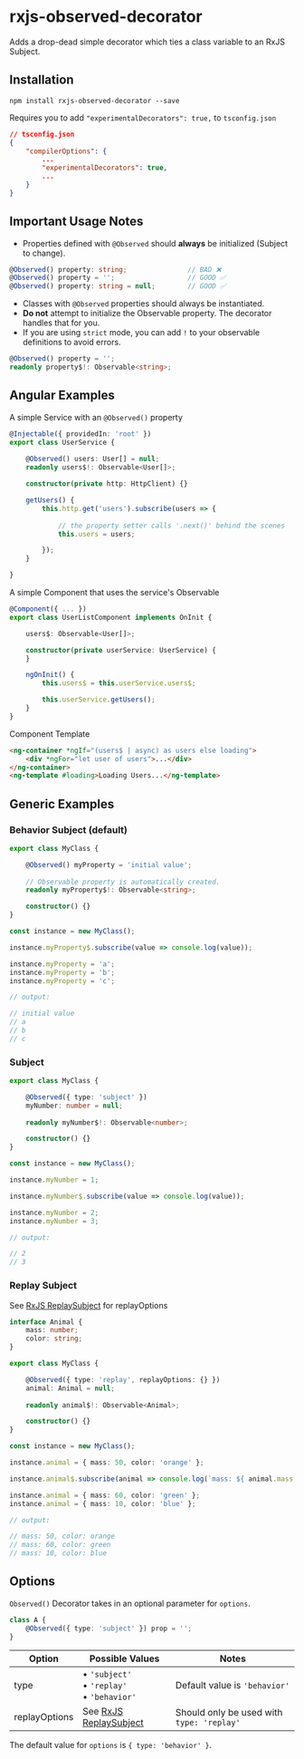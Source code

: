 # rxjs-observed-decorator
Adds a drop-dead simple decorator which ties a class variable to an RxJS Subject.



## Installation
```
npm install rxjs-observed-decorator --save
```

Requires you to add `"experimentalDecorators": true,` to `tsconfig.json`

```json
// tsconfig.json
{
    "compilerOptions": {
        ...
        "experimentalDecorators": true,
        ...
    }
}
```

## Important Usage Notes
- Properties defined with `@Observed` should **always** be initialized (Subject to change).

```typescript
@Observed() property: string;               // BAD ❌
@Observed() property = '';                  // GOOD ✅
@Observed() property: string = null;        // GOOD ✅
```

- Classes with `@Observed` properties should always be instantiated.
- **Do not** attempt to initialize the Observable property. The decorator handles that for you.
- If you are using `strict` mode, you can add `!` to your observable definitions to avoid errors.

```typescript
@Observed() property = '';
readonly property$!: Observable<string>;
```

## Angular Examples
A simple Service with an `@Observed()` property
```typescript
@Injectable({ providedIn: 'root' })
export class UserService {
    
    @Observed() users: User[] = null;
    readonly users$!: Observable<User[]>;

    constructor(private http: HttpClient) {}

    getUsers() {
        this.http.get('users').subscribe(users => {
            
            // the property setter calls '.next()' behind the scenes
            this.users = users;

        });
    }

}
```

A simple Component that uses the service's Observable
```typescript
@Component({ ... })
export class UserListComponent implements OnInit {

    users$: Observable<User[]>;

    constructor(private userService: UserService) {
    }

    ngOnInit() {
        this.users$ = this.userService.users$;

        this.userService.getUsers();
    }
}
```

Component Template
```html
<ng-container *ngIf="(users$ | async) as users else loading">
    <div *ngFor="let user of users">...</div>
</ng-container>
<ng-template #loading>Loading Users...</ng-template>
```

## Generic Examples

### Behavior Subject (default)

```typescript
export class MyClass {

    @Observed() myProperty = 'initial value';
    
    // Observable property is automatically created.
    readonly myProperty$!: Observable<string>;

    constructor() {}
}

const instance = new MyClass();

instance.myProperty$.subscribe(value => console.log(value));

instance.myProperty = 'a'; 
instance.myProperty = 'b';
instance.myProperty = 'c';

// output:

// initial value
// a
// b
// c
```


### Subject

```typescript
export class MyClass {

    @Observed({ type: 'subject' }) 
    myNumber: number = null;
    
    readonly myNumber$!: Observable<number>;

    constructor() {}
}

const instance = new MyClass();

instance.myNumber = 1; 

instance.myNumber$.subscribe(value => console.log(value));

instance.myNumber = 2;
instance.myNumber = 3;

// output:

// 2
// 3
```


### Replay Subject

See [RxJS ReplaySubject](https://rxjs-dev.firebaseapp.com/api/index/class/ReplaySubject) for replayOptions
```typescript
interface Animal {
    mass: number;
    color: string;
}

export class MyClass {

    @Observed({ type: 'replay', replayOptions: {} }) 
    animal: Animal = null;
    
    readonly animal$!: Observable<Animal>;

    constructor() {}
}

const instance = new MyClass();

instance.animal = { mass: 50, color: 'orange' }; 

instance.animal$.subscribe(animal => console.log(`mass: ${ animal.mass }, color: ${ animal.color }`));

instance.animal = { mass: 60, color: 'green' };
instance.animal = { mass: 10, color: 'blue' };

// output:

// mass: 50, color: orange
// mass: 60, color: green
// mass: 10, color: blue
```

## Options

`Observed()` Decorator takes in an optional parameter for `options`.

```typescript
class A {
    @Observed({ type: 'subject' }) prop = '';
}
```


| Option | Possible Values | Notes |
| - | - | - |
| type | • `'subject'`<br/> • `'replay'`<br/> • `'behavior'` | Default value is `'behavior'` |
| replayOptions | See [RxJS ReplaySubject](https://rxjs-dev.firebaseapp.com/api/index/class/ReplaySubject) | Should only be used with `type: 'replay'`|

The default value for `options` is `{ type: 'behavior' }`.
